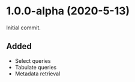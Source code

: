 # 1.0.0-alpha (2020-5-13)
Initial commit.
## Added
- Select queries
- Tabulate queries
- Metadata retrieval
